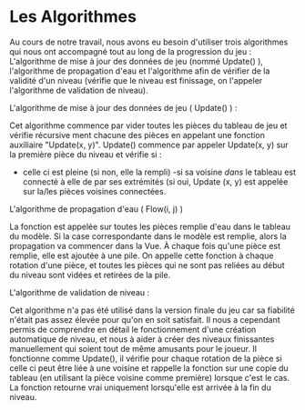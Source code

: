 # Les Algorithmes


Au cours de notre travail, nous avons eu besoin d'utiliser trois algorithmes qui nous ont accompagné tout au long de la progression du jeu : L'algorithme de mise à jour des données de jeu (nommé Update() ), l'algorithme de propagation d'eau et l'algorithme afin de vérifier de la validité d'un niveau (vérifie que le niveau est finissage, on l'appeler l'algorithme de validation de niveau). 

L'algorithme de mise à jour des données de jeu ( Update() ) : 

Cet algorithme commence par vider toutes les pièces du tableau de jeu et vérifie récursive ment chacune des pièces en appelant une fonction auxiliaire "Update(x, y)". Update() commence par appeler Update(x, y) sur la première pièce du niveau et vérifie si :
- celle ci est pleine (si non, elle la rempli)
-si sa voisine *dans* le tableau est connecté à elle de par ses extrémités (si oui, Update (x, y) est appelée sur la/les pièces voisines connectées.

L'algorithme de propagation d'eau ( Flow(i, j) )

La fonction est appelée sur toutes les pièces remplie d'eau dans le tableau du modèle. Si la case correspondante dans le modèle est remplie, alors la propagation va commencer dans la Vue. À chaque fois qu'une pièce est remplie, elle est ajoutée à une pile. On appelle cette fonction à chaque rotation d'une pièce, et toutes les pièces qui ne sont pas reliées au début du niveau sont vidées et retirées de la pile. 

L'algorithme de validation de niveau : 

Cet algorithme n'a pas été utilisé dans la version finale du jeu car sa fiabilité n'était pas assez élevée pour qu'on en soit satisfait. Il nous a cependant permis de comprendre en détail le fonctionnement d'une création automatique de niveau, et nous à aider à créer des niveaux finissantes manuellement qui soient tout de même amusants pour le joueur. 
Il fonctionne comme Update(), il vérifie pour chaque rotation de la pièce si celle ci peut être liée à une voisine et rappelle la fonction sur une copie du tableau (en utilisant la pièce voisine comme première) lorsque c'est le cas. 
La fonction retourne vrai uniquement lorsqu'elle est arrivée à la fin du niveau.